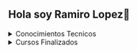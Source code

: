 ## Hola soy Ramiro Lopez👋


<details>

<summary>Conocimientos Tecnicos</summary>

</details>

<details>

<summary>Cursos Finalizados</summary>

- ✔ Finalice el Curso de Full Stack con EGG (ARGENTINA PROGRAMA 4.0)
- ✔ Finalice el bootcamp de Alkemy en Python + Django
- ✔ Finalice el cursado de Mil Programadores Salteños en Python 🐍

</details>


